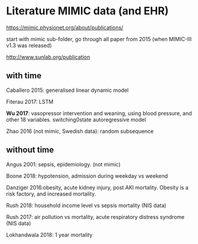 # Literature MIMIC data (and EHR)

https://mimic.physionet.org/about/publications/

start with mimic sub-folder, go through all paper from 2015 (when MIMIC-III v1.3 was released)

http://www.sunlab.org/publication



## with time 

Caballero 2015: generalised linear dynamic model

Fiterau 2017: LSTM

**Wu 2017**: vasopressor intervention and weaning, using blood pressure, and other 18 variables. switching0state autoregressive model 

Zhao 2016 (not mimic, Swedish data): random subsequence 



## without time 

Angus 2001: sepsis, epidemiology. (not mimic)

Boone 2018: hypotension, admission during weekday vs weekend 

Danziger 2016:obesity, acute kidney injury, post AKI mortality. Obesity is a risk factory, and increased mortality.  

Rush 2018: household income level vs sepsis mortality (NIS data)

Rush 2017: air pollution vs mortality, acute respiratory distress syndrome (NIS data)

Lokhandwala 2018: 1 year mortality